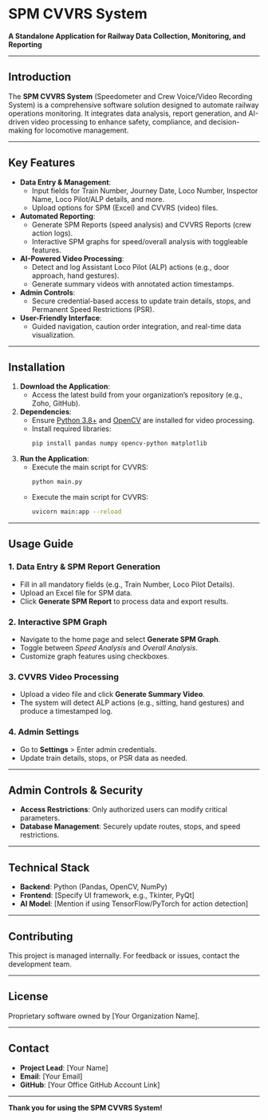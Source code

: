 # SPM CVVRS System  
**A Standalone Application for Railway Data Collection, Monitoring, and Reporting**

---

## **Introduction**  
The **SPM CVVRS System** (Speedometer and Crew Voice/Video Recording System) is a comprehensive software solution designed to automate railway operations monitoring. It integrates data analysis, report generation, and AI-driven video processing to enhance safety, compliance, and decision-making for locomotive management.  

---

## **Key Features**  
- **Data Entry & Management**:  
  - Input fields for Train Number, Journey Date, Loco Number, Inspector Name, Loco Pilot/ALP details, and more.  
  - Upload options for SPM (Excel) and CVVRS (video) files.  
- **Automated Reporting**:  
  - Generate SPM Reports (speed analysis) and CVVRS Reports (crew action logs).  
  - Interactive SPM graphs for speed/overall analysis with toggleable features.  
- **AI-Powered Video Processing**:  
  - Detect and log Assistant Loco Pilot (ALP) actions (e.g., door approach, hand gestures).  
  - Generate summary videos with annotated action timestamps.  
- **Admin Controls**:  
  - Secure credential-based access to update train details, stops, and Permanent Speed Restrictions (PSR).  
- **User-Friendly Interface**:  
  - Guided navigation, caution order integration, and real-time data visualization.  

---

## **Installation**  
1. **Download the Application**:  
   - Access the latest build from your organization’s repository (e.g., Zoho, GitHub).  
2. **Dependencies**:  
   - Ensure [Python 3.8+](https://www.python.org/) and [OpenCV](https://opencv.org/) are installed for video processing.  
   - Install required libraries:  
     ```bash  
     pip install pandas numpy opencv-python matplotlib  
     ```  
3. **Run the Application**:  
   - Execute the main script for CVVRS:  
     ```bash  
     python main.py  
     ```
   - Execute the main script for CVVRS:  
     ```bash  
     uvicorn main:app --reload  
     ```   

---

## **Usage Guide**  
### **1. Data Entry & SPM Report Generation**  
- Fill in all mandatory fields (e.g., Train Number, Loco Pilot Details).  
- Upload an Excel file for SPM data.  
- Click **Generate SPM Report** to process data and export results.  

### **2. Interactive SPM Graph**  
- Navigate to the home page and select **Generate SPM Graph**.  
- Toggle between *Speed Analysis* and *Overall Analysis*.  
- Customize graph features using checkboxes.  

### **3. CVVRS Video Processing**  
- Upload a video file and click **Generate Summary Video**.  
- The system will detect ALP actions (e.g., sitting, hand gestures) and produce a timestamped log.  

### **4. Admin Settings**  
- Go to **Settings** > Enter admin credentials.  
- Update train details, stops, or PSR data as needed.  

---

## **Admin Controls & Security**  
- **Access Restrictions**: Only authorized users can modify critical parameters.  
- **Database Management**: Securely update routes, stops, and speed restrictions.  

---

## **Technical Stack**  
- **Backend**: Python (Pandas, OpenCV, NumPy)  
- **Frontend**: [Specify UI framework, e.g., Tkinter, PyQt]  
- **AI Model**: [Mention if using TensorFlow/PyTorch for action detection]  

---

## **Contributing**  
This project is managed internally. For feedback or issues, contact the development team.  

---

## **License**  
Proprietary software owned by [Your Organization Name].  

---

## **Contact**  
- **Project Lead**: [Your Name]  
- **Email**: [Your Email]  
- **GitHub**: [Your Office GitHub Account Link]  

---

**Thank you for using the SPM CVVRS System!** 



